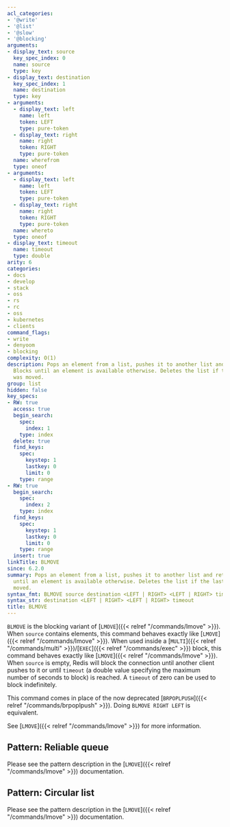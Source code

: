 ```yaml
---
acl_categories:
- '@write'
- '@list'
- '@slow'
- '@blocking'
arguments:
- display_text: source
  key_spec_index: 0
  name: source
  type: key
- display_text: destination
  key_spec_index: 1
  name: destination
  type: key
- arguments:
  - display_text: left
    name: left
    token: LEFT
    type: pure-token
  - display_text: right
    name: right
    token: RIGHT
    type: pure-token
  name: wherefrom
  type: oneof
- arguments:
  - display_text: left
    name: left
    token: LEFT
    type: pure-token
  - display_text: right
    name: right
    token: RIGHT
    type: pure-token
  name: whereto
  type: oneof
- display_text: timeout
  name: timeout
  type: double
arity: 6
categories:
- docs
- develop
- stack
- oss
- rs
- rc
- oss
- kubernetes
- clients
command_flags:
- write
- denyoom
- blocking
complexity: O(1)
description: Pops an element from a list, pushes it to another list and returns it.
  Blocks until an element is available otherwise. Deletes the list if the last element
  was moved.
group: list
hidden: false
key_specs:
- RW: true
  access: true
  begin_search:
    spec:
      index: 1
    type: index
  delete: true
  find_keys:
    spec:
      keystep: 1
      lastkey: 0
      limit: 0
    type: range
- RW: true
  begin_search:
    spec:
      index: 2
    type: index
  find_keys:
    spec:
      keystep: 1
      lastkey: 0
      limit: 0
    type: range
  insert: true
linkTitle: BLMOVE
since: 6.2.0
summary: Pops an element from a list, pushes it to another list and returns it. Blocks
  until an element is available otherwise. Deletes the list if the last element was
  moved.
syntax_fmt: BLMOVE source destination <LEFT | RIGHT> <LEFT | RIGHT> timeout
syntax_str: destination <LEFT | RIGHT> <LEFT | RIGHT> timeout
title: BLMOVE
---
```

`BLMOVE` is the blocking variant of [`LMOVE`]({{< relref "/commands/lmove" >}}).
When `source` contains elements, this command behaves exactly like [`LMOVE`]({{< relref "/commands/lmove" >}}).
When used inside a [`MULTI`]({{< relref "/commands/multi" >}})/[`EXEC`]({{< relref "/commands/exec" >}}) block, this command behaves exactly like [`LMOVE`]({{< relref "/commands/lmove" >}}).
When `source` is empty, Redis will block the connection until another client
pushes to it or until `timeout` (a double value specifying the maximum number of seconds to block) is reached.
A `timeout` of zero can be used to block indefinitely.

This command comes in place of the now deprecated [`BRPOPLPUSH`]({{< relref "/commands/brpoplpush" >}}). Doing
`BLMOVE RIGHT LEFT` is equivalent.

See [`LMOVE`]({{< relref "/commands/lmove" >}}) for more information.

## Pattern: Reliable queue

Please see the pattern description in the [`LMOVE`]({{< relref "/commands/lmove" >}}) documentation.

## Pattern: Circular list

Please see the pattern description in the [`LMOVE`]({{< relref "/commands/lmove" >}}) documentation.
